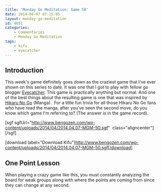 ```yaml
---
title: 'Monday Go Meditation: Game 50'
date: 2014-04-07 07:15:05
layout: monday-go-meditation
id: 4851
categories:
	- Commentaries
	- Monday Go Meditation
tags:
	- kifu
	- eyecatcher
---
```


## Introduction

This week's game definitely goes down as the craziest game that I've ever shown on this series to date. It was one that I got to play with fellow go blogger [Eyecatcher](http://www.truthandgo.com "Eyecatcher"). This game is practically anything but normal. And one of the best things about the resulting game is one that was inspired by [Hikaru No Go](http://en.wikipedia.org/wiki/Hikaru_no_Go "Hikaru no Go Wikipedia") (Manga).  For a little fun trivia for all those Hikaru No Go fans who have read the manga, after you've seen the second move, do you know which game I'm referring to? (The answer is in the game record).

[sgf sgfUrl="http://www.bengozen.com/wp-content/uploads/2014/04/2014.04.07-MGM-50.sgf"  class="aligncenter"][/sgf]

[download label="Download Kifu"]http://www.bengozen.com/wp-content/uploads/2014/04/2014.04.07-MGM-50.sgf[/download]

## **One Point Lesson**

When playing a crazy game like this, you must constantly analyzing the board for weak groups along with where the points are coming from since they can change at any second.
